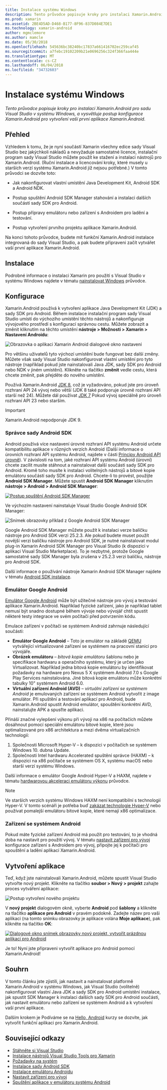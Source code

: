 ```yaml
---
title: Instalace systému Windows
description: Tento průvodce popisuje kroky pro instalaci Xamarin.Android pro sadu Visual Studio v systému Windows, a vysvětluje postup konfigurace Xamarin.Android pro vytvoření vaší první aplikace Xamarin.Android.
ms.prod: xamarin
ms.assetid: 2BE4D5AD-D468-B177-8F96-837D084E7DE1
ms.technology: xamarin-android
author: mgmclemore
ms.author: mamcle
ms.date: 05/30/2018
ms.openlocfilehash: 545636bc38240bc17837a661416702ec259caf45
ms.sourcegitcommit: a7febc19102209b21e0696256c324f366faa444e
ms.translationtype: MT
ms.contentlocale: cs-CZ
ms.lasthandoff: 06/04/2018
ms.locfileid: "34732603"
---
```

# <a name="windows-installation"></a>Instalace systému Windows

_Tento průvodce popisuje kroky pro instalaci Xamarin.Android pro sadu Visual Studio v systému Windows, a vysvětluje postup konfigurace Xamarin.Android pro vytvoření vaší první aplikace Xamarin.Android._


## <a name="overview"></a>Přehled

Vzhledem k tomu, že je nyní součástí Xamarin všechny edice sady Visual Studio bez jakýchkoli nákladů a nevyžaduje samostatné licence, instalační program sady Visual Studio můžete použít ke stažení a instalaci nástrojů pro Xamarin.Android.
(Ruční instalace a licencování kroky, které musely u starších verzí systému Xamarin.Android již nejsou potřebné.) V tomto průvodci se dozvíte toto:

-   Jak nakonfigurovat vlastní umístění Java Development Kit, Android SDK a Android NDK.

-   Postup spuštění Android SDK Manager stahování a instalaci dalších součástí sady SDK pro Android.

-   Postup přípravy emulátoru nebo zařízení s Androidem pro ladění a testování.

-   Postup vytvoření prvního projektu aplikace Xamarin.Android.

Na konci tohoto průvodce, budete mít funkční Xamarin.Android instalace integrovaná do sady Visual Studio, a pak budete připraveni začít vytvářet vaší první aplikace Xamarin.Android.

## <a name="installation"></a>Instalace

Podrobné informace o instalaci Xamarin pro použití s Visual Studio v systému Windows najdete v tématu [nainstalovat Windows](~/cross-platform/get-started/installation/windows.md) průvodce.


## <a name="configuration"></a>Konfigurace

Xamarin.Android používá k vytvoření aplikace Java Development Kit (JDK) a sady SDK pro Android. Během instalace instalační program sady Visual Studio umístí do výchozího umístění těchto nástrojů a nakonfiguruje vývojového prostředí s konfigurací správnou cestu. Můžete zobrazit a změnit kliknutím na těchto umístění **nástroje > Možnosti > Xamarin > Nastavení Androidu**:

![Obrazovka o aplikaci Xamarin Android dialogové okno nastavení](windows-images/07-settings.png)

Pro většinu uživatelů tyto výchozí umístění bude fungovat bez další změny. Můžete však sady Visual Studio nakonfigurovat vlastní umístění pro tyto nástroje (například pokud jste nainstalovali Java JDK, sady SDK pro Android nebo NDK v jiném umístění). Klikněte na tlačítko **změnit** vedle cestu, která chcete změnit, pak přejděte do nového umístění.

Používá Xamarin.Android [JDK 8](http://www.oracle.com/technetwork/java/javase/downloads/jdk8-downloads-2133151.html), což je vyžadováno, pokud jste pro úroveň rozhraní API 24 vývoj nebo větší (JDK 8 také podporuje úrovně rozhraní API starší než 24). Můžete dál používat [JDK 7](http://www.oracle.com/technetwork/java/javase/downloads/jdk7-downloads-1880260.html) Pokud vývoj speciálně pro úroveň rozhraní API 23 nebo starším.

> [!IMPORTANT]
> Xamarin.Android nepodporuje JDK 9.


### <a name="android-sdk-manager"></a>Správce sady Android SDK

Android používá více nastavení úrovně rozhraní API systému Android určete kompatibilitu aplikace v různých verzích Android (Další informace o úrovních rozhraní API systému Android, najdete v části [Principy Android API úrovně](~/android/app-fundamentals/android-api-levels.md)).
V závislosti na tom, jaké rozhraní API systému Android (úrovní) chcete zacílit musíte stáhnout a nainstalovat další součásti sady SDK pro Android. Kromě toho musíte k instalaci volitelných nástrojů a bitové kopie emulátoru součástí sady SDK pro Android. Chcete-li to provést, použijte **Android SDK Manager**. Můžete spustit **Android SDK Manager** kliknutím **nástroje > Android > Android SDK Manager**:

[![Postup spuštění Android SDK Manager](windows-images/08-sdk-manager-sml.png)](windows-images/08-sdk-manager.png#lightbox)

Ve výchozím nastavení nainstaluje Visual Studio Google Android SDK Manager:

![Snímek obrazovky příklad z Google Android SDK Manager](windows-images/09-google-sdk-manager.png)

Google Android SDK Manager můžete použít k instalaci verze balíčku nástroje pro Android SDK verzi 25.2.3. Ale pokud budete muset použít novější verzi balíčku nástroje pro Android SDK, je nutné nainstalovat modul plug-in Xamarin Android SDK Manager pro Visual Studio (k dispozici v aplikaci Visual Studio Marketplace). To je nezbytné, protože Google samostatné sady SDK Manager byla zrušena v 25.2.3 verzi balíčku, nástroje pro Android SDK. 

Další informace o používání nástroje Xamarin Android SDK Manager najdete v tématu [Android SDK instalace](~/android/get-started/installation/android-sdk.md).

### <a name="google-android-emulator"></a>Emulátor Google Android

[Emulátor Google Android](https://developer.android.com/studio/run/emulator) může být užitečné nástroje pro vývoj a testování aplikace Xamarin.Android. Například fyzické zařízení, jako je například tablet nemusí být snadno dostupné během vývoje nebo vývojář chtít spustit některé testy integrace ve svém počítači před potvrzením kódu.

Emulace zařízení v počítači se systémem Android zahrnuje následující součásti:

* **Emulátor Google Android** &ndash; Toto je emulátor na základě [QEMU](https://www.qemu.org/) vytvářející virtualizované zařízení se systémem na pracovní stanici pro vývojáře.
* **Obrázek emulátoru** &ndash; _bitová kopie emulátoru_ šablonu nebo je specifikace hardwaru a operačního systému, který je určen jako Virtualizovat. Například jedna bitová kopie emulátoru by identifikovat požadavky na hardware pro Nexus 5 X systémem Android 7.0 s Google Play Services nainstalována. Jiné bitová kopie emulátoru může konkrétní tabulky 10" systémem Android 6.0.
* **Virtuální zařízení Android (AVD)** &ndash; _virtuální zařízení se systémem Android_ je emulovaných zařízení se systémem Android vytvořit z image emulátor. Při spuštění a testování aplikací pro Android, bude Xamarin.Android spustit Android emulátor, spouštění konkrétní AVD, nainstalujte APK a spusťte aplikaci.

Přináší značné vylepšení výkonu při vývoji na x86 na počítačích můžete dosáhnout pomocí speciální emulátoru bitové kopie, které jsou optimalizované pro x86 architektura a mezi dvěma virtualizačních technologií:

1. Společnosti Microsoft Hyper-V &ndash; k dispozici v počítačích se systémem Windows 10. dubna Update.
2. Společnosti Intel hardwaru Accelerated spuštění správce (HAXM) &ndash; k dispozici na x86 počítače se systémem OS X, systému macOS nebo starší verzí systému Windows.

Další informace o emulátor Google Android Hyper-V a HAXM, najdete v tématu [hardwarovou akceleraci emulátoru výkonu](~/android/get-started/installation/android-emulator/hardware-acceleration.md) průvodce.

> [!NOTE]
> Ve starších verzích systému Windows HAXM není kompatibilní s technologií Hyper-V. V tomto scénáři je potřeba buď [zakázat technologie Hyper-V](~/android/deploy-test/debugging/android-sdk-emulator/troubleshooting.md#disabling-hyper-v) nebo používat pomalejší emulátoru bitové kopie, které nemají x86 optimalizace.


<a name="device" />

### <a name="android-device"></a>Zařízení se systémem Android

Pokud máte fyzické zařízení Android má použít pro testování, to je vhodná doba na nastavit pro použití vývoj. V tématu [nastavit zařízení pro vývoj](~/android/get-started/installation/set-up-device-for-development.md) konfigurace zařízení s Androidem pro vývoj, připojte jej k počítači pro spouštění a ladění aplikací Xamarin.Android.


## <a name="create-an-application"></a>Vytvoření aplikace

Teď, když jste nainstalovali Xamarin.Android, můžete spustit Visual Studio vytvořte nový projekt. Klikněte na tlačítko **soubor > Nový > projekt** zahajte proces vytváření aplikace:

![Postup vytvoření nového projektu](windows-images/10-new-project.png)

V **nový projekt** dialogovém okně, vyberte **Android** pod **šablony** a klikněte na tlačítko **aplikace pro Android** v pravém podokně. Zadejte název pro vaši aplikaci (na tomto snímku obrazovky je aplikace volána **Moje aplikace**), pak klikněte na tlačítko **OK**:

[![Dialogové okno snímek obrazovky nový projekt, vytvořit prázdnou aplikaci pro Android](windows-images/11-first-app-sml.w157.png)](windows-images/11-first-app.w157.png#lightbox)

Je to! Nyní jste připraveni vytvořit aplikace pro Android pomocí Xamarin.Android!


## <a name="summary"></a>Souhrn

V tomto článku jste zjistili, jak nastavit a nainstalovat platformě Xamarin.Android v systému Windows, jak Visual Studio (volitelně) nakonfigurovat vlastní Java JDK a sady SDK pro Android umístění instalace, jak spustit SDK Manager k instalaci dalších sady SDK pro Android součásti, jak nastavit emulátoru nebo zařízení se systémem Android a k vytvoření vaší první aplikace.

Dalším krokem je Podíváme se na [Hello, Android](~/android/get-started/hello-android/index.md) kurzy se dozvíte, jak vytvořit funkční aplikaci pro Xamarin.Android.


## <a name="related-links"></a>Související odkazy

- [Stáhněte si Visual Studio](https://www.visualstudio.com/vs/)
- [Instalace nástrojů Visual Studio Tools pro Xamarin](~/cross-platform/get-started/installation/windows.md)
- [Požadavky na systém](~/cross-platform/get-started/requirements.md)
- [Instalace sady Android SDK](~/android/get-started/installation/android-sdk.md)
- [Instalace emulátoru Androidu](~/android/get-started/installation/android-emulator/index.md)
- [Nastavit zařízení pro vývoj](~/android/get-started/installation/set-up-device-for-development.md)
- [Spuštění aplikace v emulátoru systému Android](https://developer.android.com/studio/run/emulator#Requirements)
